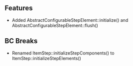 ## Features

- Added AbstractConfigurableStepElement::initialize() and AbstractConfigurableStepElement::flush()

## BC Breaks

- Renamed ItemStep::initializeStepComponents() to ItemStep::initializeStepElements()